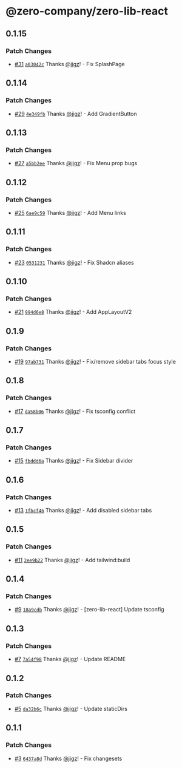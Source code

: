 # @zero-company/zero-lib-react

## 0.1.15

### Patch Changes

- [#31](https://github.com/zero-company/zero-lib/pull/31) [`a03042c`](https://github.com/zero-company/zero-lib/commit/a03042c636a7ce003ac0160d0e1e7452eaaf56b4) Thanks [@jigz](https://github.com/jigz)! - Fix SplashPage

## 0.1.14

### Patch Changes

- [#29](https://github.com/zero-company/zero-lib/pull/29) [`4e349fb`](https://github.com/zero-company/zero-lib/commit/4e349fb70bc8b1281d422732b0d3b3971c13b87d) Thanks [@jigz](https://github.com/jigz)! - Add GradientButton

## 0.1.13

### Patch Changes

- [#27](https://github.com/zero-company/zero-lib/pull/27) [`a5bb2ee`](https://github.com/zero-company/zero-lib/commit/a5bb2ee459a9d0f65312c2949b23a5c81fe95e38) Thanks [@jigz](https://github.com/jigz)! - Fix Menu prop bugs

## 0.1.12

### Patch Changes

- [#25](https://github.com/zero-company/zero-lib/pull/25) [`6ae9c59`](https://github.com/zero-company/zero-lib/commit/6ae9c59435c25c38366eba026ab6eecbb3a49b46) Thanks [@jigz](https://github.com/jigz)! - Add Menu links

## 0.1.11

### Patch Changes

- [#23](https://github.com/zero-company/zero-lib/pull/23) [`0531231`](https://github.com/zero-company/zero-lib/commit/053123149394935ffee0e4bb4a1cf259411f6ad0) Thanks [@jigz](https://github.com/jigz)! - Fix Shadcn aliases

## 0.1.10

### Patch Changes

- [#21](https://github.com/zero-company/zero-lib/pull/21) [`994d6e8`](https://github.com/zero-company/zero-lib/commit/994d6e89e8816a7ee291939122b976d5e753f818) Thanks [@jigz](https://github.com/jigz)! - Add AppLayoutV2

## 0.1.9

### Patch Changes

- [#19](https://github.com/zero-company/zero-lib/pull/19) [`97ab731`](https://github.com/zero-company/zero-lib/commit/97ab731bad599242c278240752914635be3f586c) Thanks [@jigz](https://github.com/jigz)! - Fix/remove sidebar tabs focus style

## 0.1.8

### Patch Changes

- [#17](https://github.com/zero-company/zero-lib/pull/17) [`da58b06`](https://github.com/zero-company/zero-lib/commit/da58b064a4e0ef1e047377cfa838bb0d4305f088) Thanks [@jigz](https://github.com/jigz)! - Fix tsconfig conflict

## 0.1.7

### Patch Changes

- [#15](https://github.com/zero-company/zero-lib/pull/15) [`fbddd6a`](https://github.com/zero-company/zero-lib/commit/fbddd6a491bf95c64d4f7036b1e0bdb34aa0eda1) Thanks [@jigz](https://github.com/jigz)! - Fix Sidebar divider

## 0.1.6

### Patch Changes

- [#13](https://github.com/zero-company/zero-lib/pull/13) [`1fbcf46`](https://github.com/zero-company/zero-lib/commit/1fbcf467615d45757b1b16e841d86224e0715d98) Thanks [@jigz](https://github.com/jigz)! - Add disabled sidebar tabs

## 0.1.5

### Patch Changes

- [#11](https://github.com/zero-company/zero-lib/pull/11) [`2ee9b22`](https://github.com/zero-company/zero-lib/commit/2ee9b2293c8727f81b6713265ed9fa4613c21219) Thanks [@jigz](https://github.com/jigz)! - Add tailwind:build

## 0.1.4

### Patch Changes

- [#9](https://github.com/zero-company/zero-lib/pull/9) [`18a9cdb`](https://github.com/zero-company/zero-lib/commit/18a9cdb646ed77f6e61cf143ac226d63489dadd4) Thanks [@jigz](https://github.com/jigz)! - [zero-lib-react] Update tsconfig

## 0.1.3

### Patch Changes

- [#7](https://github.com/zero-company/zero-lib/pull/7) [`7a54f98`](https://github.com/zero-company/zero-lib/commit/7a54f98dc0096e7195352df0838302ec8b62e425) Thanks [@jigz](https://github.com/jigz)! - Update README

## 0.1.2

### Patch Changes

- [#5](https://github.com/zero-company/zero-lib/pull/5) [`da32b6c`](https://github.com/zero-company/zero-lib/commit/da32b6c4132cc474af29abc1b2874f460dc2b89a) Thanks [@jigz](https://github.com/jigz)! - Update staticDirs

## 0.1.1

### Patch Changes

- [#3](https://github.com/zero-company/zero-lib/pull/3) [`6437a8d`](https://github.com/zero-company/zero-lib/commit/6437a8d70dd2d670e08680f0623f9c0f250dff92) Thanks [@jigz](https://github.com/jigz)! - Fix changesets
